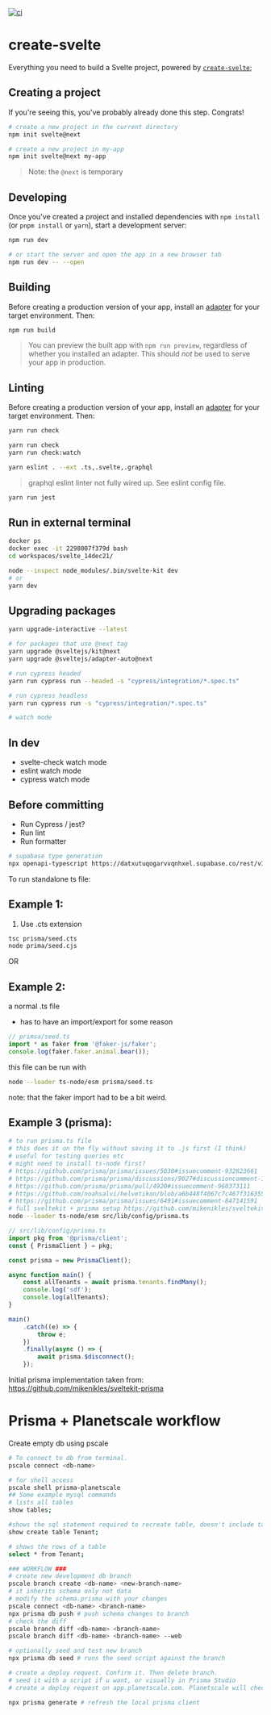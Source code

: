 [![ci](https://github.com/ambiguous48/svelte_14dec21/actions/workflows/ci.yml/badge.svg)](https://github.com/ambiguous48/svelte_14dec21/actions/workflows/ci.yml)

# create-svelte

Everything you need to build a Svelte project, powered by [`create-svelte`](https://github.com/sveltejs/kit/tree/master/packages/create-svelte);

## Creating a project

If you're seeing this, you've probably already done this step. Congrats!

```bash
# create a new project in the current directory
npm init svelte@next

# create a new project in my-app
npm init svelte@next my-app
```

> Note: the `@next` is temporary

## Developing

Once you've created a project and installed dependencies with `npm install` (or `pnpm install` or `yarn`), start a development server:

```bash
npm run dev

# or start the server and open the app in a new browser tab
npm run dev -- --open
```

## Building

Before creating a production version of your app, install an [adapter](https://kit.svelte.dev/docs#adapters) for your target environment. Then:

```bash
npm run build
```

> You can preview the built app with `npm run preview`, regardless of whether you installed an adapter. This should _not_ be used to serve your app in production.

## Linting

Before creating a production version of your app, install an [adapter](https://kit.svelte.dev/docs#adapters) for your target environment. Then:

```bash
yarn run check
```

```bash
yarn run check
yarn run check:watch

yarn eslint . --ext .ts,.svelte,.graphql
```

> graphql eslint linter not fully wired up. See eslint config file.

```bash
yarn run jest
```

## Run in external terminal

```bash
docker ps
docker exec -it 2298007f379d bash
cd workspaces/svelte_14dec21/

node --inspect node_modules/.bin/svelte-kit dev
# or
yarn dev
```

## Upgrading packages

```bash
yarn upgrade-interactive --latest

# for packages that use @next tag
yarn upgrade @sveltejs/kit@next
yarn upgrade @sveltejs/adapter-auto@next
```

```bash
# run cypress headed
yarn run cypress run --headed -s "cypress/integration/*.spec.ts"

# run cypress headless
yarn run cypress run -s "cypress/integration/*.spec.ts"

# watch mode

```

## In dev

- svelte-check watch mode
- eslint watch mode
- cypress watch mode

## Before committing

- Run Cypress / jest?
- Run lint
- Run formatter

```zsh
# supabase type generation
npx openapi-typescript https://datxutuqogarvvqnhxel.supabase.co/rest/v1/?apikey=eyJhbGciOiJIUzI1NiIsInR5cCI6IkpXVCJ9.eyJyb2xlIjoiYW5vbiIsImlhdCI6MTY0MzY3NTg0OSwiZXhwIjoxOTU5MjUxODQ5fQ.2Q3C3dQwhonuTMB_k2P5-E2pT60PBBd9mauiE7ibcLE --output src/lib/types/supabase.ts
```

To run standalone ts file:

## Example 1:

1. Use .cts extension

```zsh
tsc prisma/seed.cts
node prima/seed.cjs
```

OR

## Example 2:

a normal .ts file

- has to have an import/export for some reason

```ts
// primsa/seed.ts
import * as faker from '@faker-js/faker';
console.log(faker.faker.animal.bear());
```

this file can be run with

```zsh
node --loader ts-node/esm prisma/seed.ts
```

note: that the faker import had to be a bit weird.

## Example 3 (prisma):

```zsh
# to run prisma.ts file
# this does it on the fly without saving it to .js first (I think)
# useful for testing queries etc
# might need to install ts-node first?
# https://github.com/prisma/prisma/issues/5030#issuecomment-932823661
# https://github.com/prisma/prisma/discussions/9027#discussioncomment-1585810
# https://github.com/prisma/prisma/pull/4920#issuecomment-960373111
# https://github.com/noahsalvi/helvetikon/blob/a6b448f4067c7c467f31635518923a7b828e9529/src/lib/prisma.ts
# https://github.com/prisma/prisma/issues/6491#issuecomment-847141591
# full sveltekit + prisma setup https://github.com/mikenikles/sveltekit-prisma
node --loader ts-node/esm src/lib/config/prisma.ts
```

```ts
// src/lib/config/prisma.ts
import pkg from '@prisma/client';
const { PrismaClient } = pkg;

const prisma = new PrismaClient();

async function main() {
	const allTenants = await prisma.tenants.findMany();
	console.log('sdf');
	console.log(allTenants);
}

main()
	.catch((e) => {
		throw e;
	})
	.finally(async () => {
		await prisma.$disconnect();
	});
```

Initial prisma implementation taken from:
https://github.com/mikenikles/sveltekit-prisma

# Prisma + Planetscale workflow

Create empty db using pscale

```bash
# To connect to db from terminal.
pscale connect <db-name>
```

```bash
# for shell access
pscale shell prisma-planetscale
## Some example mysql commands
# lists all tables
show tables;

#shows the sql statement required to recreate table, doesn't include table data
show create table Tenant;

# shows the rows of a table
select * from Tenant;
```

```bash
### WORKFLOW ###
# create new development db branch
pscale branch create <db-name> <new-branch-name>
# it inherits schema only not data
# modify the schema.prisma with your changes
pscale connect <db-name> <branch-name>
npx prisma db push # push schema changes to branch
# check the diff
pscale branch diff <db-name> <branch-name>
pscale branch diff <db-name> <branch-name> --web

# optionally seed and test new branch
npx prisma db seed # runs the seed script against the branch

# create a deploy request. Confirm it. Then delete branch.
# seed it with a script if u want, or visually in Prisma Studio
# create a deploy request on app.planetscale.com. Planetscale will check if changes are deployable. It will also visually show the diff. If all is well, confirm the deployment to go ahead. Delete the branch. At this point, the main branch has it's original data intact AND it now has the schema changes applied.
```

```bash
npx prisma generate # refresh the local prisma client
```
